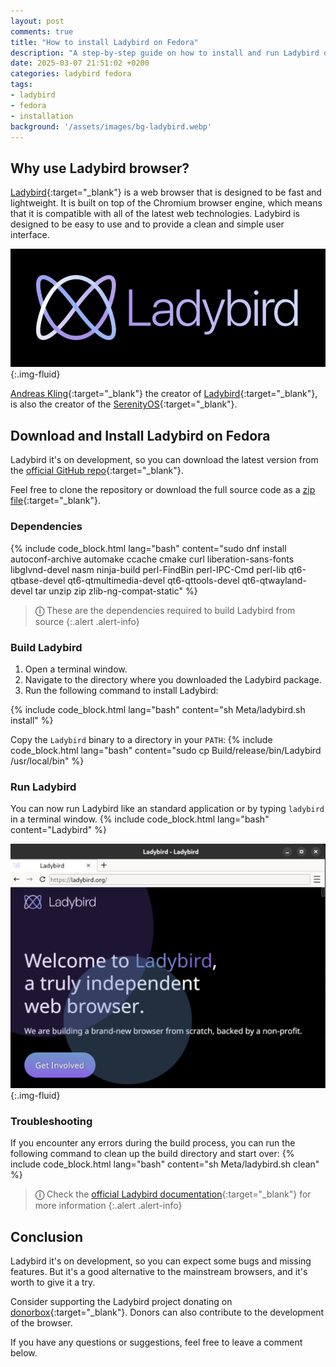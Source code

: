 ```yaml
---
layout: post
comments: true
title: "How to install Ladybird on Fedora"
description: "A step-by-step guide on how to install and run Ladybird on Fedora."
date: 2025-03-07 21:51:02 +0200
categories: ladybird fedora
tags:
- ladybird
- fedora
- installation
background: '/assets/images/bg-ladybird.webp'
---
```


## Why use Ladybird browser?

[Ladybird](https://ladybird.org/){:target="_blank"} is a web browser that is designed to be fast and lightweight. It is built on top of the Chromium browser engine, which means that it is compatible with all of the latest web technologies. Ladybird is designed to be easy to use and to provide a clean and simple user interface.

![Ladybird logo](/assets/images/2025-03-07-how-to-install-ladybird-on-fedora-1.png){:.img-fluid}

[Andreas Kling](https://awesomekling.github.io/){:target="_blank"} the creator of [Ladybird](https://ladybird.org/){:target="_blank"}, is also the creator of the [SerenityOS](https://serenityos.org/){:target="_blank"}.

## Download and Install Ladybird on Fedora

Ladybird it's on development, so you can download the latest version from the [official GitHub repo](https://github.com/LadybirdBrowser/ladybird){:target="_blank"}.

Feel free to clone the repository or download the full source code as a [zip file](https://github.com/LadybirdBrowser/ladybird/archive/refs/heads/master.zip){:target="_blank"}.

### Dependencies

{% include code_block.html lang="bash" content="sudo dnf install autoconf-archive automake ccache cmake curl liberation-sans-fonts libglvnd-devel nasm ninja-build perl-FindBin perl-IPC-Cmd perl-lib qt6-qtbase-devel qt6-qtmultimedia-devel qt6-qttools-devel qt6-qtwayland-devel tar unzip zip zlib-ng-compat-static" %}

> **&#9432;** These are the dependencies required to build Ladybird from source
{:.alert .alert-info}

### Build Ladybird

1. Open a terminal window.
2. Navigate to the directory where you downloaded the Ladybird package.
3. Run the following command to install Ladybird:

{% include code_block.html lang="bash" content="sh Meta/ladybird.sh install" %}

Copy the `Ladybird` binary to a directory in your `PATH`:
{% include code_block.html lang="bash" content="sudo cp Build/release/bin/Ladybird /usr/local/bin" %}

### Run Ladybird

You can now run Ladybird like an standard application or by typing `ladybird` in a terminal window.
{% include code_block.html lang="bash" content="Ladybird" %}

![Ladybird browser](/assets/images/2025-03-07-how-to-install-ladybird-on-fedora-2.png){:.img-fluid}

### Troubleshooting

If you encounter any errors during the build process, you can run the following command to clean up the build directory and start over:
{% include code_block.html lang="bash" content="sh Meta/ladybird.sh clean" %}

> **&#9432;** Check the [official Ladybird documentation](https://github.com/LadybirdBrowser/ladybird?tab=readme-ov-file){:target="_blank"} for more information
{:.alert .alert-info}

## Conclusion

Ladybird it's on development, so you can expect some bugs and missing features. But it's a good alternative to the mainstream browsers, and it's worth to give it a try.

Consider supporting the Ladybird project donating on [donorbox](https://donorbox.org/ladybird){:target="_blank"}. Donors can also contribute to the development of the browser.

If you have any questions or suggestions, feel free to leave a comment below.
